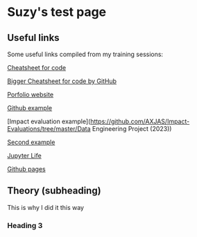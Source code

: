 # **Suzy's test page**
## Useful links
Some useful links compiled from my training sessions:</p>
[Cheatsheet for code](https://www.markdownguide.org/cheat-sheet/)</p>
[Bigger Cheatsheet for code by GitHub](https://github.com/tchapi/markdown-cheatsheet/blob/master/README.md)</p>
[Porfolio website](https://axjas.github.io/)</p>
[Github example](https://github.com/ShawhinT/example-portfolio)</P>
[Impact evaluation example](https://github.com/AXJAS/Impact-Evaluations/tree/master/Data Engineering Project (2023))</P>
[Second example](https://github.com/LaurenOKane/Customer-Segmentation/tree/main)</P>
[Jupyter Life](https://jupyter.org/try-jupyter/lab/)</P>
[Github pages](https://pages.github.com/)

## Theory (subheading)

This is why I did it this way

### Heading 3 
